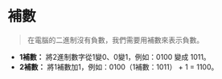 # 補數

> 在電腦的二進制沒有負數，我們需要用補數來表示負數。

- **1補數：** 將2進制數字從1變0、0變1，例如：0100 變成 1011。
- **2補數：** 將1補數加1，例如：0100（1補數：1011） + 1 = 1100。
